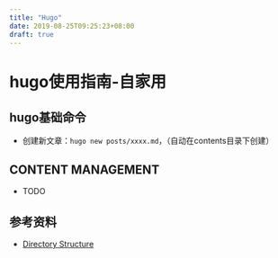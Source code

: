 ```yaml
---
title: "Hugo"
date: 2019-08-25T09:25:23+08:00
draft: true
---
```


# hugo使用指南-自家用

## hugo基础命令

* 创建新文章：`hugo new posts/xxxx.md`，（自动在contents目录下创建）

## CONTENT MANAGEMENT

* TODO

## 参考资料

* [Directory Structure](https://gohugo.io/getting-started/directory-structure/)
